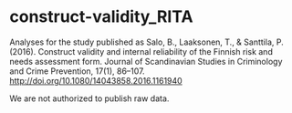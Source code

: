 # construct-validity_RITA
Analyses for the study published as 
Salo, B., Laaksonen, T., & Santtila, P. (2016). Construct validity and internal reliability of the Finnish risk and needs assessment form. Journal of Scandinavian Studies in Criminology and Crime Prevention, 17(1), 86–107. http://doi.org/10.1080/14043858.2016.1161940

We are not authorized to publish raw data.
